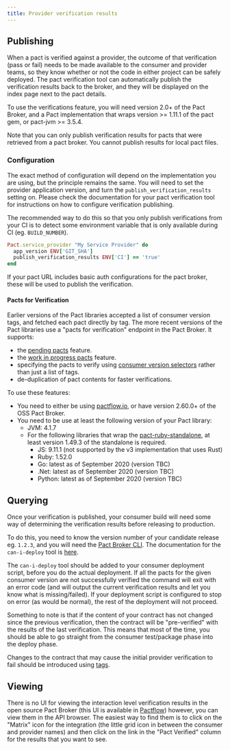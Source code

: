 ```yaml
---
title: Provider verification results
---
```


## Publishing

When a pact is verified against a provider, the outcome of that verification \(pass or fail\) needs to be made available to the consumer and provider teams, so they know whether or not the code in either project can be safely deployed. The pact verification tool can automatically publish the verification results back to the broker, and they will be displayed on the index page next to the pact details.

To use the verifications feature, you will need version 2.0+ of the Pact Broker, and a Pact implementation that wraps version &gt;= 1.11.1 of the pact gem, or pact-jvm &gt;= 3.5.4.

Note that you can only publish verification results for pacts that were retrieved from a pact broker. You cannot publish results for local pact files.

### Configuration

The exact method of configuration will depend on the implementation you are using, but the principle remains the same. You will need to set the provider application version, and turn the `publish_verification_results` setting on. Please check the documentation for your pact verification tool for instructions on how to configure verification publishing.

The recommended way to do this so that you only publish verifications from your CI is to detect some environment variable that is only available during CI \(eg. `BUILD_NUMBER`\).

```ruby
Pact.service_provider "My Service Provider" do
  app_version ENV['GIT_SHA'] 
  publish_verification_results ENV['CI'] == 'true'
end
```

If your pact URL includes basic auth configurations for the pact broker, these will be used to publish the verification.

#### Pacts for Verification

Earlier versions of the Pact libraries accepted a list of consumer version tags, and fetched each pact directly by tag. The more recent versions of the Pact libraries use a "pacts for verification" endpoint in the Pact Broker. It supports:

* the [pending pacts](./pending_pacts) feature.
* the [work in progress pacts](./wip_pacts) feature.
* specifying the pacts to verify using [consumer version selectors](./consumer_version_selectors) rather than just a list of tags.
* de-duplication of pact contents for faster verifications.

To use these features:

* You need to either be using [pactflow.io](https://pactflow.io?utm_source=ossdocs&utm_campaign=provider_verification_results), or have version 2.60.0+ of the OSS Pact Broker.
* You need to be use at least the following version of your Pact library:
    * JVM: 4.1.7
    * For the following libraries that wrap the [pact-ruby-standalone](https://docs.pact.io/wrapper_implementations), at least version 1.49.3 of the standalone is required.
        * JS: 9.11.1 (not supported by the v3 implementation that uses Rust)
        * Ruby: 1.52.0
        * Go: latest as of September 2020 (version TBC)
        * .Net: latest as of September 2020 (version TBC)
        * Python: latest as of September 2020 (version TBC)

## Querying

Once your verification is published, your consumer build will need some way of determining the verification results before releasing to production.

To do this, you need to know the version number of your candidate release eg. `1.2.3`, and you will need the [Pact Broker CLI](https://github.com/pact-foundation/pact-ruby-standalone/releases). The documentation for the `can-i-deploy` tool is [here](../can_i_deploy.md).

The `can-i-deploy` tool should be added to your consumer deployment script, before you do the actual deployment. If all the pacts for the given consumer version are not successfully verified the command will exit with an error code \(and will output the current verification results and let you know what is missing/failed\). If your deployment script is configured to stop on error \(as would be normal\), the rest of the deployment will not proceed.

Something to note is that if the content of your contract has not changed since the previous verification, then the contract will be "pre-verified" with the results of the last verification. This means that most of the time, you should be able to go straight from the consumer test/package phase into the deploy phase.

Changes to the contract that may cause the initial provider verification to fail should be introduced using [tags](/pact_broker/tags).

## Viewing

There is no UI for viewing the interaction level verification results in the open source Pact Broker \(this UI is available in [Pactflow](https://pactflow.io)\) however, you can view them in the API browser. The easiest way to find them is to click on the "Matrix" icon for the integration (the little grid icon in between the consumer and provider names) and then click on the link in the "Pact Verified" column for the results that you want to see. 
